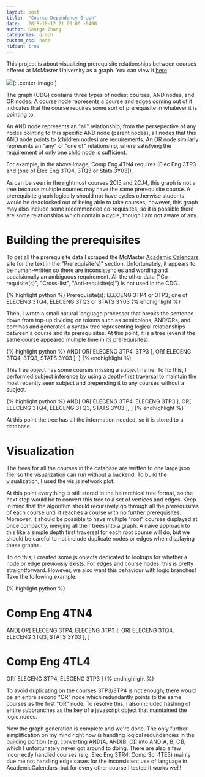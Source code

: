 ```yaml
---
layout: post
title:  "Course Dependency Graph"
date:   2018-10-12 21:00:00 -0400
author: George Zhang
categories: graph
custom_css: none
hidden: true
---
```


This project is about visualizing prerequisite relationships between courses offered at McMaster University as a graph. You can view it [here](https://maytide.github.io/CourseDependencyGraph/).

![ ](https://imgur.com/4NAymjS.png){: .center-image }

The graph (CDG) contains three types of nodes: courses, AND nodes, and OR nodes. A course node represents a course and edges coming out of it indicates that the course requires some sort of prerequisite in whatever it is pointing to.

An AND node represents an "all" relationship; from the persepective of any nodes pointing to this specific AND node (parent nodes), all nodes that this AND node points to (children nodes) are requirements. An OR node similarly represents an "any" or "one of" relationship, where satisfying the requirement of only one child node is sufficient.

For example, in the above image, Comp Eng 4TN4 requires (Elec Eng 3TP3 and (one of Elec Eng 3TQ4, 3TQ3 or Stats 3Y03)).

As can be seen in the rightmost courses 2CI5 and 2CJ4, this graph is not a tree because multiple courses may have the same prerequisite course. A prerequisite graph logically should not have cycles otherwise students would be deadlocked out of being able to take courses; however, this graph may also include some recommended co-requisites, so it is possible there are some relationships which contain a cycle, though I am not aware of any.

# Building the prerequisites

To get all the prerequisite data I scraped the McMaster [Academic Calendars](https://academiccalendars.romcmaster.ca/preview_course_nopop.php?catoid=32&coid=177311) site for the text in the "Prerequisite(s)" section. Unfortunately, it appears to be human-written so there are inconsistencies and wording and occaisionally an ambiguous requirement. All the other data ("Co-requisite(s)", "Cross-list", "Anti-requisite(s)") is not used in the CDG.

{% highlight python %}
Prerequisite(s): ELECENG 3TP4 or 3TP3; one of ELECENG 3TQ4, ELECENG 3TQ3 or STATS 3Y03
{% endhighlight %}

Then, I wrote a small natural language processer that breaks the sentence down from top-up dividing on tokens such as semicolons, AND/ORs, and commas and generates a syntax tree representing logical relationships between a course and its prerequisites. At this point, it is a tree (even if the same course appeared multiple time in its prerequisites).

{% highlight python %}
AND[
    OR[
        ELECENG 3TP4, 
        3TP3
    ],
    OR[
        ELECENG 3TQ4, 
        3TQ3,
        STATS 3Y03
    ],
]
{% endhighlight %}

This tree object has some courses missing a subject name. To fix this, I performed subject inference by using a depth-first traversal to maintain the most recently seen subject and prepending it to any courses without a subject.

{% highlight python %}
AND[
    OR[
        ELECENG 3TP4, 
        ELECENG 3TP3
    ],
    OR[
        ELECENG 3TQ4, 
        ELECENG 3TQ3,
        STATS 3Y03
    ],
]
{% endhighlight %}

At this point the tree has all the information needed, so it is stored to a database.

# Visualization

The trees for all the courses in the database are written to one large json file, so the visualization can run without a backend. To build the visualization, I used the vis.js network plot.

At this point everything is still stored in the heirarchical tree format, so the next step would be to convert this tree to a set of vertices and edges. Keep in mind that the algorithm should recursively go through all the prerequisites of each course until it reaches a course with no further prerequisites. Moreover, it should be possible to have multiple "root" courses displayed at once compactly, merging all their trees into a graph. A naive approach to this like a simple depth first traversal for each root course will do, but we should be careful to not include duplicate nodes or edges when displaying these graphs.

To do this, I created some js objects dedicated to lookups for whether a node or edge previously exists. For edges and course nodes, this is pretty straightforward. However, we also want this behaviour with logic branches! Take the following example:

{% highlight python %}
# Comp Eng 4TN4
AND[
    OR[
        ELECENG 3TP4, 
        ELECENG 3TP3
    ],
    OR[
        ELECENG 3TQ4, 
        ELECENG 3TQ3,
        STATS 3Y03
    ],
]

# Comp Eng 4TL4
OR[
    ELECENG 3TP4, 
    ELECENG 3TP3
]
{% endhighlight %}

To avoid duplicating on the courses 3TP3/3TP4 is not enough; there would be an entire second "OR" node which redundantly points to the same courses as the first "OR" node. To resolve this, I also included hashing of entire subbranches as the key of a javascript object that maintained the logic nodes.

Now the graph generation is complete and we're done. The only further simplification on my mind right now is handling logical redundancies in the building portion (e.g. converting AND[A, AND[B, C]] into AND[A, B, C]), which I unfortunately never got around to doing. There are also a few incorrectly handled courses (e.g. Elec Eng 3TR4, Comp Sci 4TE3) mainly due me not handling edge cases for the inconsistent use of language in AcademicCalendars, but for every other course I tested it works well!